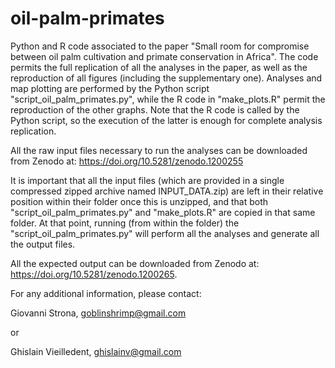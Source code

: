 # oil-palm-primates
Python and R code associated to the paper "Small room for compromise between oil palm 
cultivation and primate conservation in Africa". The code permits the full replication 
of all the analyses in the paper, as well as the reproduction of all figures 
(including the supplementary one). Analyses and map plotting are performed by the Python
script "script_oil_palm_primates.py", while the R code in "make_plots.R" permit the reproduction
of the other graphs. Note that the R code is called by the Python script, so the execution of 
the latter is enough for complete analysis replication.

All the raw input files necessary to run the analyses can be downloaded from Zenodo at:
https://doi.org/10.5281/zenodo.1200255

It is important that all the input files (which are provided in a single compressed zipped archive 
named INPUT_DATA.zip) are left in their relative position within their folder once this is unzipped,
and that both "script_oil_palm_primates.py" and "make_plots.R" are copied in that same folder.
At that point, running (from within the folder) the "script_oil_palm_primates.py" will perform
all the analyses and generate all the output files. 

All the expected output can be downloaded from Zenodo at: 
https://doi.org/10.5281/zenodo.1200265.

For any additional information, please contact:

Giovanni Strona, goblinshrimp@gmail.com

or

Ghislain Vieilledent, ghislainv@gmail.com
